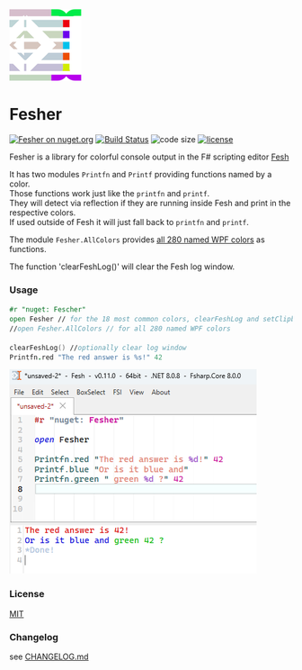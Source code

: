 
![Logo](https://raw.githubusercontent.com/goswinr/Fesher/main/Docs/logo128.png)
# Fesher

[![Fesher on nuget.org](https://img.shields.io/nuget/v/Fesher)](https://www.nuget.org/packages/Fesher/)
[![Build Status](https://github.com/goswinr/Fesher/actions/workflows/build.yml/badge.svg)](https://github.com/goswinr/Fesher/actions/workflows/build.yml)
![code size](https://img.shields.io/github/languages/code-size/goswinr/Fesher.svg)
[![license](https://img.shields.io/github/license/goswinr/Fesher)](LICENSE)


Fesher is a library for colorful console output in the F# scripting editor [Fesh](https://github.com/goswinr/Fesh)

It has two modules `Printfn` and `Printf` providing functions named by a color.<br>
Those functions work just like the `printfn` and `printf`.<br>
They will detect via reflection if they are running inside Fesh and print in the respective colors.<br>
If used outside of Fesh it will just fall back to `printfn` and `printf`.

The module `Fesher.AllColors` provides [all 280 named WPF colors](https://learn.microsoft.com/en-us/dotnet/api/system.windows.media.colors) as functions.

The function 'clearFeshLog()' will clear the Fesh log window.

### Usage

```fsharp
#r "nuget: Fescher"
open Fesher // for the 18 most common colors, clearFeshLog and setClipboard
//open Fesher.AllColors // for all 280 named WPF colors

clearFeshLog() //optionally clear log window
Printfn.red "The red answer is %s!" 42
```

![Screenshot](https://raw.githubusercontent.com/goswinr/Fesher/main/Docs/screen.png)


### License
[MIT](https://raw.githubusercontent.com/goswinr/Fesher/main/LICENSE.md)

### Changelog
see [CHANGELOG.md](https://github.com/goswinr/Fesher/blob/main/CHANGELOG.md)
